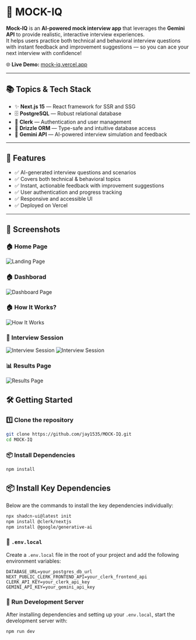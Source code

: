 # 🎯 MOCK-IQ

**Mock-IQ** is an **AI-powered mock interview app** that leverages the **Gemini API** to provide realistic, interactive interview experiences.  
It helps users practice both technical and behavioral interview questions with instant feedback and improvement suggestions — so you can ace your next interview with confidence!

🌐 **Live Demo:** [mock-iq.vercel.app](https://mock-iq.vercel.app)

---

## 📚 Topics & Tech Stack

- ✨ **Next.js 15** — React framework for SSR and SSG
- 🗄️ **PostgreSQL** — Robust relational database
- 🔑 **Clerk** — Authentication and user management
- 🌿 **Drizzle ORM** — Type-safe and intuitive database access
- 🤖 **Gemini API** — AI-powered interview simulation and feedback

---

## 🚀 Features

- ✅ AI-generated interview questions and scenarios  
- ✅ Covers both technical & behavioral topics  
- ✅ Instant, actionable feedback with improvement suggestions  
- ✅ User authentication and progress tracking  
- ✅ Responsive and accessible UI  
- ✅ Deployed on Vercel

---

## 📸 Screenshots

### 🏠 Home Page
![Landing Page](./public/LandingPage.png)

### 🏠 Dashborad
![Dashboard Page](./public/Dashboard.png)

### 🏠 How It Works?
![How It Works](./public/HowItWorks.png)

### 🎤 Interview Session
![Interview Session](./public/Interview.png)
![Interview Session](./public/Session.png)

### 📊 Results Page
![Results Page](./public/screenshots/results.png)


## 🛠️ Getting Started

### 1️⃣ Clone the repository
```bash
git clone https://github.com/jay1535/MOCK-IQ.git
cd MOCK-IQ
```

### 📦 Install Dependencies

```bash
npm install

```
## 📦 Install Key Dependencies

Below are the commands to install the key dependencies individually:
```bash
npx shadcn-ui@latest init
npm install @clerk/nextjs
npm install @google/generative-ai
```

### 📄 `.env.local`

Create a `.env.local` file in the root of your project and add the following environment variables:

```env
DATABASE_URL=your_postgres_db_url
NEXT_PUBLIC_CLERK_FRONTEND_API=your_clerk_frontend_api
CLERK_API_KEY=your_clerk_api_key
GEMINI_API_KEY=your_gemini_api_key
```

### 🚀 Run Development Server

After installing dependencies and setting up your `.env.local`, start the development server with:

```bash
npm run dev
```




